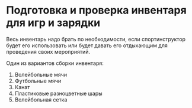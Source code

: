 # Подготовка и проверка инвентаря для игр и зарядки
Весь инвентарь надо брать по необходимости, если спортинструктор будет его использовать или будет давать его отдыхающим для проведения своих мероприятий. 

Один из вариантов сборки инвентаря:
1. Волейбольные мячи
2. Футбольные мячи
3. Канат
4. Пластиковые разноцветные шары
5. Волейбольная сетка